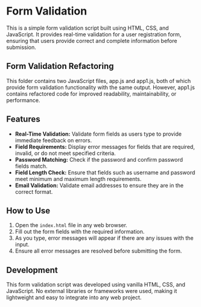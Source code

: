 # Form Validation

This is a simple form validation script built using HTML, CSS, and JavaScript. It provides real-time validation for a user registration form, ensuring that users provide correct and complete information before submission.

## Form Validation Refactoring
This folder contains two JavaScript files, app.js and app1.js, both of which provide form validation functionality with the same output. However, app1.js contains refactored code for improved readability, maintainability, or performance.

## Features

- **Real-Time Validation:** Validate form fields as users type to provide immediate feedback on errors.
- **Field Requirements:** Display error messages for fields that are required, invalid, or do not meet specified criteria.
- **Password Matching:** Check if the password and confirm password fields match.
- **Field Length Check:** Ensure that fields such as username and password meet minimum and maximum length requirements.
- **Email Validation:** Validate email addresses to ensure they are in the correct format.

## How to Use

1. Open the `index.html` file in any web browser.
2. Fill out the form fields with the required information.
3. As you type, error messages will appear if there are any issues with the input.
4. Ensure all error messages are resolved before submitting the form.

## Development

This form validation script was developed using vanilla HTML, CSS, and JavaScript. No external libraries or frameworks were used, making it lightweight and easy to integrate into any web project.